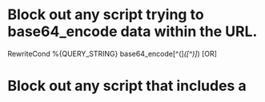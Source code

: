 # Block out any script trying to base64_encode data within the URL.
RewriteCond %{QUERY_STRING} base64_encode[^(]*\([^)]*\) [OR]

# Block out any script that includes a <script> tag in URL.
RewriteCond %{QUERY_STRING} (<|%3C)([^s]*s)+cript.*(>|%3E) [NC,OR]

# Block out any script trying to set a PHP GLOBALS variable via URL.
RewriteCond %{QUERY_STRING} GLOBALS(=|\[|\%[0-9A-Z]{0,2}) [OR]

# Block out any script trying to modify a _REQUEST variable via URL.
RewriteCond %{QUERY_STRING} _REQUEST(=|\[|\%[0-9A-Z]{0,2})

# Return 403 Forbidden header and show the content of the root homepage
RewriteRule .* index.php [F]

